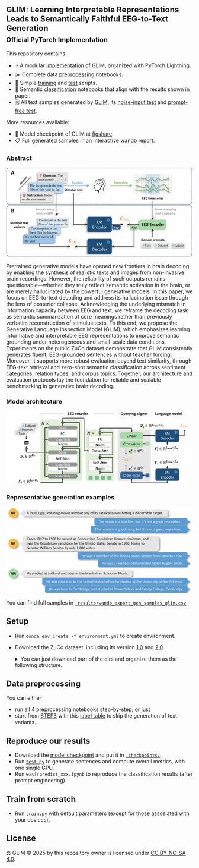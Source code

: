 ## GLIM:  Learning Interpretable Representations Leads to Semantically Faithful EEG-to-Text Generation<br><sub>Official PyTorch Implementation</sub>

This repository contains:

* ⚡ A modular [implementation](model/glim.py) of GLIM, organized with PyTorch Lightning.
* ✂️ Complete data [preprocessing](data/__STEP1_construct_label_table.ipynb) notebooks.
* 🚆 Simple [training](train.py) and [test](test.py) scripts.
* 🧭 Semantic [classification](predict_corpus.ipynb) notebooks that align with the results shown in paper.
* 🗒️ All text samples generated by [GLIM](results/wandb_export_gen_samples_glim.csv), its [noise-input test](results/wandb_export_gen_samples_noise_input_test.csv) and [prompt-free test](results/wandb_export_gen_samples_prompt_free_test.csv).

More resources available:

* 📍 Model checkpoint of GLIM at [figshare](https://figshare.com/articles/preprint/glim-zuco-epoch_199-step_49600_ckpt/29115161).
* 📋 Full generated samples in an interactive [wandb report](https://wandb.ai/mind-reading/glim-iclr/reports/GLIM-generation-samples--VmlldzoxMjc0Njg1NQ?accessToken=5uqxxv6ug80naqfqlni2xvxa8y8l7u6ouc1cgjt0naxk1g8g0h9lgyf8r0e97xyk).

### Abstract

<img src="figs/intro.png" alt="GLIM overview" width="560"/>  

Pretrained generative models have opened new frontiers in brain decoding by enabling the synthesis of realistic texts and images from non-invasive brain recordings. However, the reliability of such outputs remains questionable—whether they truly reflect semantic activation in the brain, or are merely hallucinated by the powerful generative models. 
In this paper, we focus on EEG-to-text decoding and address its hallucination issue through the lens of posterior collapse. Acknowledging the underlying mismatch in information capacity between EEG and text, we reframe the decoding task as semantic summarization of core meanings rather than previously verbatim reconstruction of stimulus texts. 
To this end, we propose the Generative Language Inspection Model (GLIM), which emphasizes learning informative and interpretable EEG representations to improve semantic grounding under heterogeneous and small-scale data conditions. 
Experiments on the public ZuCo dataset demonstrate that GLIM consistently generates fluent, EEG-grounded sentences without teacher forcing. Moreover, it supports more robust evaluation beyond text similarity, through EEG-text retrieval and zero-shot semantic classification across sentiment categories, relation types, and corpus topics. Together, our architecture and evaluation protocols lay the foundation for reliable and scalable benchmarking in generative brain decoding.

### Model architecture
<img src="figs/method.png" alt="Model architecture" width="560"/>  


### Representative generation examples
<img src="figs/text_samples.png" alt="Representative examples" width="560"/>  

You can find full samples in [`.results/wandb_export_gen_samples_glim.csv`](results/wandb_export_gen_samples_glim.csv).

## Setup
- Run `conda env create -f environment.yml` to create environment.
- Download the ZuCo dataset, including its version [1.0](https://osf.io/q3zws/) and [2.0](https://osf.io/2urht/). 

  <details>
  <summary>You can just download part of the dirs and organize them as the following structure.</summary>

  ```
  --/data
    --📂raw_data
      --📂ZuCo1
      --📥task_materials
        --📂task1- SR
          --📥Matlab files
        --📂task2 - NR
          --📥Matlab files
        --📂task3 - TSR
          --📥Matlab files
      --📂ZuCo2
        --📥task_materials
        --📂task1 - NR
          --📥Matlab files
        --📂task2 - TSR
          --📥Matlab files
  ```

  </details>

## Data preprocessing
You can either  
  - run all 4 preprocessing notebooks step-by-step; or just 
  - start from [STEP3](data/__STEP3_eeg_preproc.ipynb) with this [label table](data/tmp/zuco_label_8variants.df) to skip the generation of text variants.

## Reproduce our results
- Download the [model checkpoint](https://figshare.com/articles/preprint/glim-zuco-epoch_199-step_49600_ckpt/29115161) and put it in [`.checkpoints/`](checkpoints/).
- Run [`test.py`](test.py) to generate sentences and compute overall metrics, with one single GPU.
- Run each `predict_xxx.ipynb` to reproduce the classification results (after prompt engineering).

## Train from scratch
- Run [`train.py`](train.py) with default parameters (except for those assosiated with your devices).

## License
⚖️ GLIM © 2025 by this repository owner is licensed under [CC BY-NC-SA 4.0](https://creativecommons.org/licenses/by-nc-sa/4.0/).


